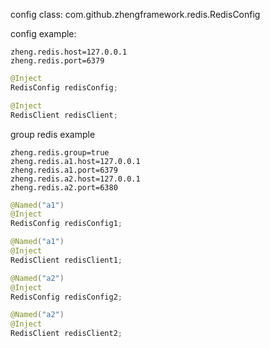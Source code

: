 config class: com.github.zhengframework.redis.RedisConfig

config example:
```
zheng.redis.host=127.0.0.1
zheng.redis.port=6379
```

```java
@Inject
RedisConfig redisConfig;

@Inject
RedisClient redisClient;
```

group redis example
```
zheng.redis.group=true
zheng.redis.a1.host=127.0.0.1
zheng.redis.a1.port=6379
zheng.redis.a2.host=127.0.0.1
zheng.redis.a2.port=6380
```
```java
@Named("a1")
@Inject
RedisConfig redisConfig1;

@Named("a1")
@Inject
RedisClient redisClient1;

@Named("a2")
@Inject
RedisConfig redisConfig2;

@Named("a2")
@Inject
RedisClient redisClient2;
```
